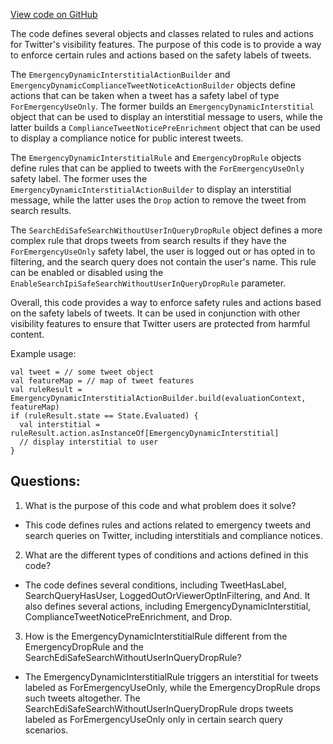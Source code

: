 [View code on GitHub](https://github.com/misbahsy/the-algorithm/visibilitylib/src/main/scala/com/twitter/visibility/rules/ForEmergencyUseOnly.scala)

The code defines several objects and classes related to rules and actions for Twitter's visibility features. The purpose of this code is to provide a way to enforce certain rules and actions based on the safety labels of tweets. 

The `EmergencyDynamicInterstitialActionBuilder` and `EmergencyDynamicComplianceTweetNoticeActionBuilder` objects define actions that can be taken when a tweet has a safety label of type `ForEmergencyUseOnly`. The former builds an `EmergencyDynamicInterstitial` object that can be used to display an interstitial message to users, while the latter builds a `ComplianceTweetNoticePreEnrichment` object that can be used to display a compliance notice for public interest tweets. 

The `EmergencyDynamicInterstitialRule` and `EmergencyDropRule` objects define rules that can be applied to tweets with the `ForEmergencyUseOnly` safety label. The former uses the `EmergencyDynamicInterstitialActionBuilder` to display an interstitial message, while the latter uses the `Drop` action to remove the tweet from search results. 

The `SearchEdiSafeSearchWithoutUserInQueryDropRule` object defines a more complex rule that drops tweets from search results if they have the `ForEmergencyUseOnly` safety label, the user is logged out or has opted in to filtering, and the search query does not contain the user's name. This rule can be enabled or disabled using the `EnableSearchIpiSafeSearchWithoutUserInQueryDropRule` parameter. 

Overall, this code provides a way to enforce safety rules and actions based on the safety labels of tweets. It can be used in conjunction with other visibility features to ensure that Twitter users are protected from harmful content. 

Example usage:

```
val tweet = // some tweet object
val featureMap = // map of tweet features
val ruleResult = EmergencyDynamicInterstitialActionBuilder.build(evaluationContext, featureMap)
if (ruleResult.state == State.Evaluated) {
  val interstitial = ruleResult.action.asInstanceOf[EmergencyDynamicInterstitial]
  // display interstitial to user
}
```
## Questions: 
 1. What is the purpose of this code and what problem does it solve?
- This code defines rules and actions related to emergency tweets and search queries on Twitter, including interstitials and compliance notices.

2. What are the different types of conditions and actions defined in this code?
- The code defines several conditions, including TweetHasLabel, SearchQueryHasUser, LoggedOutOrViewerOptInFiltering, and And. It also defines several actions, including EmergencyDynamicInterstitial, ComplianceTweetNoticePreEnrichment, and Drop.

3. How is the EmergencyDynamicInterstitialRule different from the EmergencyDropRule and the SearchEdiSafeSearchWithoutUserInQueryDropRule?
- The EmergencyDynamicInterstitialRule triggers an interstitial for tweets labeled as ForEmergencyUseOnly, while the EmergencyDropRule drops such tweets altogether. The SearchEdiSafeSearchWithoutUserInQueryDropRule drops tweets labeled as ForEmergencyUseOnly only in certain search query scenarios.